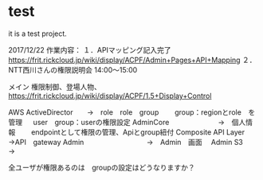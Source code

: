 # test
it is a test project.

2017/12/22
作業内容：
１．APIマッピング記入完了
https://frit.rickcloud.jp/wiki/display/ACPF/Admin+Pages+API+Mapping
２．NTT西川さんの権限説明会
14:00～15:00

メイン
権限制御、登場人物、
https://frit.rickcloud.jp/wiki/display/ACPF/1.5+Display+Control

AWS ActiveDirector　　→　role　role　group
　　group：regionとrole　を管理
  　user　group：userの権限設定
AdminCore　　　　　　　→　個人情報
　　endpointとして権限の管理、Apiとgroup紐付
Composite API Layer　→API　gateway
Admin　　　　　　　　　→　Admin　画面　
Admin S3　　　　　　　　→


全ユーザが権限あるのは　groupの設定はどうなりますか？






